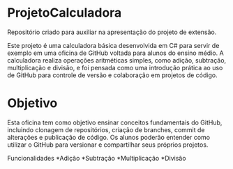 # ProjetoCalculadora
Repositório criado para auxiliar na apresentação do projeto de extensão. 

Este projeto é uma calculadora básica desenvolvida em C# para servir de exemplo em uma oficina de GitHub voltada para alunos do ensino médio. A calculadora realiza operações aritméticas simples, como adição, subtração, multiplicação e divisão, e foi pensada como uma introdução prática ao uso de GitHub para controle de versão e colaboração em projetos de código.

# Objetivo
Esta oficina tem como objetivo ensinar conceitos fundamentais do GitHub, incluindo clonagem de repositórios, criação de branches, commit de alterações e publicação de código. Os alunos poderão entender como utilizar o GitHub para versionar e compartilhar seus próprios projetos.

Funcionalidades
*Adição
*Subtração
*Multiplicação
*Divisão

